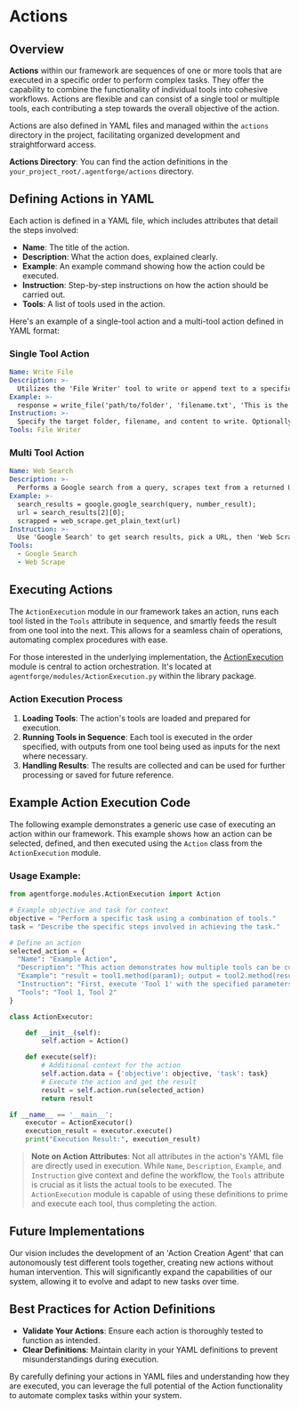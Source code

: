 # Actions

## Overview

**Actions** within our framework are sequences of one or more tools that are executed in a specific order to perform complex tasks. They offer the capability to combine the functionality of individual tools into cohesive workflows. Actions are flexible and can consist of a single tool or multiple tools, each contributing a step towards the overall objective of the action.

Actions are also defined in YAML files and managed within the `actions` directory in the project, facilitating organized development and straightforward access.

**Actions Directory**: You can find the action definitions in the `your_project_root/.agentforge/actions` directory.

## Defining Actions in YAML

Each action is defined in a YAML file, which includes attributes that detail the steps involved:

- **Name**: The title of the action.
- **Description**: What the action does, explained clearly.
- **Example**: An example command showing how the action could be executed.
- **Instruction**: Step-by-step instructions on how the action should be carried out.
- **Tools**: A list of tools used in the action.

Here's an example of a single-tool action and a multi-tool action defined in YAML format:

### Single Tool Action
```yaml
Name: Write File
Description: >-
  Utilizes the 'File Writer' tool to write or append text to a specified file in a given directory.
Example: >-
  response = write_file('path/to/folder', 'filename.txt', 'This is the content', mode='a')
Instruction: >-
  Specify the target folder, filename, and content to write. Optionally, provide a mode ('a' for append, 'w' for overwrite).
Tools: File Writer
```

### Multi Tool Action
```yaml
Name: Web Search
Description: >-
  Performs a Google search from a query, scrapes text from a returned URL, and breaks the text into chunks.
Example: >-
  search_results = google.google_search(query, number_result);
  url = search_results[2][0];
  scrapped = web_scrape.get_plain_text(url)
Instruction: >-
  Use 'Google Search' to get search results, pick a URL, then 'Web Scrape' to scrape text from the URL.
Tools: 
  - Google Search
  - Web Scrape
```

## Executing Actions

The `ActionExecution` module in our framework takes an action, runs each tool listed in the `Tools` attribute in sequence, and smartly feeds the result from one tool into the next. This allows for a seamless chain of operations, automating complex procedures with ease.

For those interested in the underlying implementation, 
the [ActionExecution](../Modules/ActionExecution.md) module is central to action orchestration.
It's located at `agentforge/modules/ActionExecution.py` within the library package.



### Action Execution Process

1. **Loading Tools**: The action's tools are loaded and prepared for execution.
2. **Running Tools in Sequence**: Each tool is executed in the order specified, with outputs from one tool being used as inputs for the next where necessary.
3. **Handling Results**: The results are collected and can be used for further processing or saved for future reference.

## Example Action Execution Code

The following example demonstrates a generic use case of executing an action within our framework. This example shows how an action can be selected, defined, and then executed using the `Action` class from the `ActionExecution` module.

### Usage Example:

```python
from agentforge.modules.ActionExecution import Action

# Example objective and task for context
objective = "Perform a specific task using a combination of tools."
task = "Describe the specific steps involved in achieving the task."

# Define an action
selected_action = {
  "Name": "Example Action",
  "Description": "This action demonstrates how multiple tools can be combined to perform a complex task.",
  "Example": "result = tool1.method(param1); output = tool2.method(result)",
  "Instruction": "First, execute 'Tool 1' with the specified parameters. Then, use the output from 'Tool 1' as input for 'Tool 2'.",
  "Tools": "Tool 1, Tool 2"
}

class ActionExecutor:

    def __init__(self):
        self.action = Action()

    def execute(self):
        # Additional context for the action
        self.action.data = {'objective': objective, 'task': task}
        # Execute the action and get the result
        result = self.action.run(selected_action)
        return result

if __name__ == '__main__':
    executor = ActionExecutor()
    execution_result = executor.execute()
    print("Execution Result:", execution_result)
```

>**Note on Action Attributes**: Not all attributes in the action's YAML file are directly used in execution. While `Name`, `Description`, `Example`, and `Instruction` give context and define the workflow, the `Tools` attribute is crucial as it lists the actual tools to be executed. The `ActionExecution` module is capable of using these definitions to prime and execute each tool, thus completing the action.

## Future Implementations

Our vision includes the development of an 'Action Creation Agent' that can autonomously test different tools together, creating new actions without human intervention. This will significantly expand the capabilities of our system, allowing it to evolve and adapt to new tasks over time.

## Best Practices for Action Definitions

- **Validate Your Actions**: Ensure each action is thoroughly tested to function as intended.
- **Clear Definitions**: Maintain clarity in your YAML definitions to prevent misunderstandings during execution.

By carefully defining your actions in YAML files and understanding how they are executed, you can leverage the full potential of the Action functionality to automate complex tasks within your system.